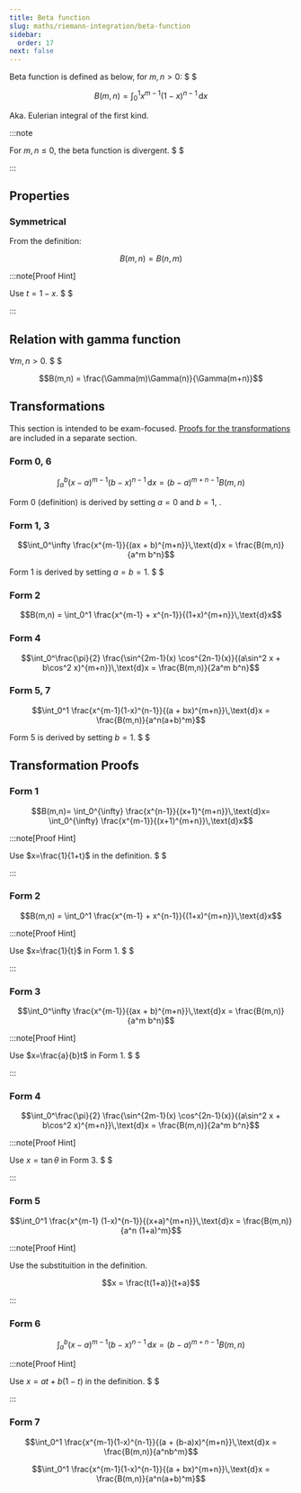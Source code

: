 ```yaml
---
title: Beta function
slug: maths/riemann-integration/beta-function
sidebar:
  order: 17
next: false
---
```


Beta function is defined as below, for $m,n\gt 0$: $ $

```math
B(m,n)=\int_0^1 x^{m-1}(1-x)^{n-1}\,\text{d}x
```

Aka. Eulerian integral of the first kind.

:::note

For $m,n\le 0$, the beta function is divergent. $ $

:::

## Properties

### Symmetrical

From the definition:

```math
B(m,n) = B(n,m)
```

:::note[Proof Hint]

Use $t = 1 - x$. $ $

:::

## Relation with gamma function

$\forall m,n \gt 0$. $ $

```math
B(m,n) = \frac{\Gamma(m)\Gamma(n)}{\Gamma(m+n)}
```

## Transformations

This section is intended to be exam-focused.
[Proofs for the transformations](#transformation-proofs) are included in a
separate section.

### Form 0, 6

```math
\int_a^b {(x-a)^{m-1}(b-x)^{n-1}}\,\text{d}x = (b-a)^{m+n-1} B(m,n)
```

Form 0 (definition) is derived by setting $a=0$ and $b=1$, .

### Form 1, 3

```math
\int_0^\infty \frac{x^{m-1}}{(ax + b)^{m+n}}\,\text{d}x = \frac{B(m,n)}{a^m b^n}
```

Form 1 is derived by setting $a=b=1$. $ $

### Form 2

```math
B(m,n) = \int_0^1 \frac{x^{m-1} + x^{n-1}}{(1+x)^{m+n}}\,\text{d}x
```

### Form 4

```math
\int_0^\frac{\pi}{2} \frac{\sin^{2m-1}(x) \cos^{2n-1}(x)}{(a\sin^2 x + b\cos^2 x)^{m+n}}\,\text{d}x = \frac{B(m,n)}{2a^m b^n}
```

### Form 5, 7

```math
\int_0^1 \frac{x^{m-1}(1-x)^{n-1}}{(a + bx)^{m+n}}\,\text{d}x
=
\frac{B(m,n)}{a^n(a+b)^m}
```

Form 5 is derived by setting $b=1$. $ $

## Transformation Proofs

### Form 1

```math
B(m,n)=
\int_0^{\infty} \frac{x^{n-1}}{(x+1)^{m+n}}\,\text{d}x=
\int_0^{\infty} \frac{x^{m-1}}{(x+1)^{m+n}}\,\text{d}x
```

:::note[Proof Hint]

Use $x=\frac{1}{1+t}$ in the definition. $ $

:::

### Form 2

```math
B(m,n) = \int_0^1 \frac{x^{m-1} + x^{n-1}}{(1+x)^{m+n}}\,\text{d}x
```

:::note[Proof Hint]

Use $x=\frac{1}{t}$ in Form 1. $ $

:::

### Form 3

```math
\int_0^\infty \frac{x^{m-1}}{(ax + b)^{m+n}}\,\text{d}x = \frac{B(m,n)}{a^m b^n}
```

:::note[Proof Hint]

Use $x=\frac{a}{b}t$ in Form 1. $ $

:::

### Form 4

```math
\int_0^\frac{\pi}{2} \frac{\sin^{2m-1}(x) \cos^{2n-1}(x)}{(a\sin^2 x + b\cos^2 x)^{m+n}}\,\text{d}x = \frac{B(m,n)}{2a^m b^n}
```

:::note[Proof Hint]

Use $x=\tan \theta$ in Form 3. $ $

:::

### Form 5

```math
\int_0^1 \frac{x^{m-1} (1-x)^{n-1}}{(x+a)^{m+n}}\,\text{d}x = \frac{B(m,n)}{a^n (1+a)^m}
```

:::note[Proof Hint]

Use the substituition in the definition.

```math
x = \frac{t(1+a)}{t+a}
```

:::

### Form 6

```math
\int_a^b {(x-a)^{m-1}(b-x)^{n-1}}\,\text{d}x = (b-a)^{m+n-1} B(m,n)
```

:::note[Proof Hint]

Use $x=at + b(1-t)$ in the definition. $ $

:::

### Form 7

```math
\int_0^1 \frac{x^{m-1}(1-x)^{n-1}}{(a + (b-a)x)^{m+n}}\,\text{d}x
=
\frac{B(m,n)}{a^nb^m}
```

```math
\int_0^1 \frac{x^{m-1}(1-x)^{n-1}}{(a + bx)^{m+n}}\,\text{d}x
=
\frac{B(m,n)}{a^n(a+b)^m}
```
